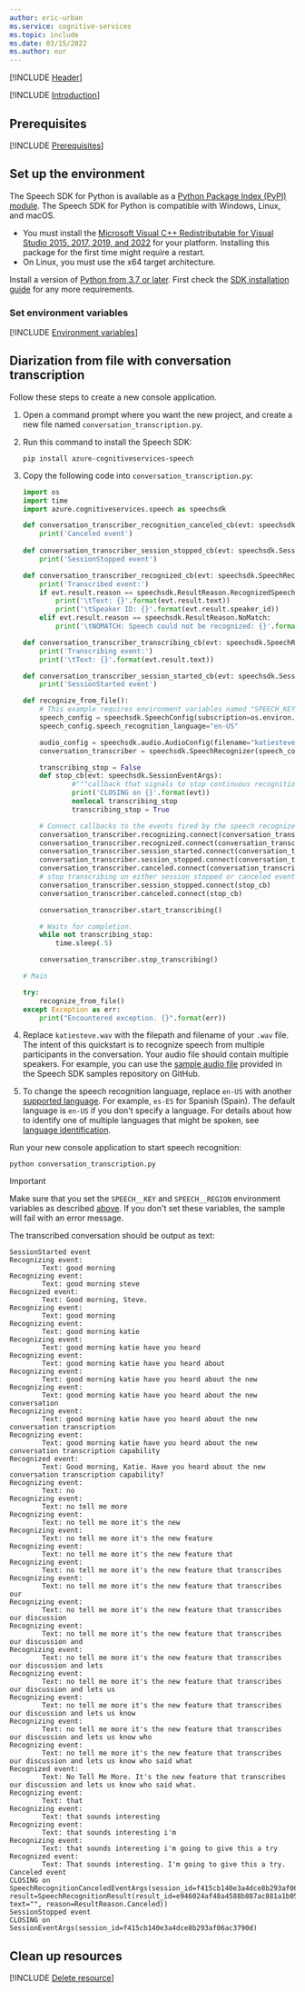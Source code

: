 ```yaml
---
author: eric-urban
ms.service: cognitive-services
ms.topic: include
ms.date: 03/15/2022
ms.author: eur
---
```


[!INCLUDE [Header](../../common/python.md)]

[!INCLUDE [Introduction](intro.md)]

## Prerequisites

[!INCLUDE [Prerequisites](../../common/azure-prerequisites.md)]

## Set up the environment

The Speech SDK for Python is available as a [Python Package Index (PyPI) module](https://pypi.org/project/azure-cognitiveservices-speech/). The Speech SDK for Python is compatible with Windows, Linux, and macOS. 
- You must install the [Microsoft Visual C++ Redistributable for Visual Studio 2015, 2017, 2019, and 2022](/cpp/windows/latest-supported-vc-redist?view=msvc-170&preserve-view=true) for your platform. Installing this package for the first time might require a restart.
- On Linux, you must use the x64 target architecture.

Install a version of [Python from 3.7 or later](https://www.python.org/downloads/). First check the [SDK installation guide](../../../quickstarts/setup-platform.md?pivots=programming-language-python) for any more requirements. 

### Set environment variables

[!INCLUDE [Environment variables](../../common/environment-variables.md)]

## Diarization from file with conversation transcription

Follow these steps to create a new console application.

1. Open a command prompt where you want the new project, and create a new file named `conversation_transcription.py`.
1. Run this command to install the Speech SDK:  
    ```console
    pip install azure-cognitiveservices-speech
    ```
1. Copy the following code into `conversation_transcription.py`: 

    ```Python
    import os
    import time
    import azure.cognitiveservices.speech as speechsdk

    def conversation_transcriber_recognition_canceled_cb(evt: speechsdk.SessionEventArgs):
        print('Canceled event')
        
    def conversation_transcriber_session_stopped_cb(evt: speechsdk.SessionEventArgs):
        print('SessionStopped event')

    def conversation_transcriber_recognized_cb(evt: speechsdk.SpeechRecognitionEventArgs):
        print('Transcribed event:')
        if evt.result.reason == speechsdk.ResultReason.RecognizedSpeech:
            print('\tText: {}'.format(evt.result.text))
            print('\tSpeaker ID: {}'.format(evt.result.speaker_id))
        elif evt.result.reason == speechsdk.ResultReason.NoMatch:
            print('\tNOMATCH: Speech could not be recognized: {}'.format(evt.result.no_match_details))

    def conversation_transcriber_transcribing_cb(evt: speechsdk.SpeechRecognitionEventArgs):
        print('Transcribing event:')
        print('\tText: {}'.format(evt.result.text))

    def conversation_transcriber_session_started_cb(evt: speechsdk.SessionEventArgs):
        print('SessionStarted event')

    def recognize_from_file():
        # This example requires environment variables named "SPEECH_KEY" and "SPEECH_REGION"
        speech_config = speechsdk.SpeechConfig(subscription=os.environ.get('SPEECH_KEY'), region=os.environ.get('SPEECH_REGION'))
        speech_config.speech_recognition_language="en-US"

        audio_config = speechsdk.audio.AudioConfig(filename="katiesteve.wav")
        conversation_transcriber = speechsdk.SpeechRecognizer(speech_config=speech_config, audio_config=audio_config)

        transcribing_stop = False
        def stop_cb(evt: speechsdk.SessionEventArgs):
                #"""callback that signals to stop continuous recognition upon receiving an event `evt`"""
                print('CLOSING on {}'.format(evt))
                nonlocal transcribing_stop
                transcribing_stop = True

        # Connect callbacks to the events fired by the speech recognizer
        conversation_transcriber.recognizing.connect(conversation_transcriber_transcribing_cb)
        conversation_transcriber.recognized.connect(conversation_transcriber_transcribed_cb)
        conversation_transcriber.session_started.connect(conversation_transcriber_session_started_cb)
        conversation_transcriber.session_stopped.connect(conversation_transcriber_session_stopped_cb)
        conversation_transcriber.canceled.connect(conversation_transcriber_recognition_canceled_cb)
        # stop transcribing on either session stopped or canceled events
        conversation_transcriber.session_stopped.connect(stop_cb)
        conversation_transcriber.canceled.connect(stop_cb)

        conversation_transcriber.start_transcribing()

        # Waits for completion.
        while not transcribing_stop:
            time.sleep(.5)

        conversation_transcriber.stop_transcribing()

    # Main
    
    try:
        recognize_from_file()
    except Exception as err:
        print("Encountered exception. {}".format(err))
    ```

1. Replace `katiesteve.wav` with the filepath and filename of your `.wav` file. The intent of this quickstart is to recognize speech from multiple participants in the conversation. Your audio file should contain multiple speakers. For example, you can use the [sample audio file](https://github.com/Azure-Samples/cognitive-services-speech-sdk/blob/master/quickstart/csharp/dotnet/conversation-transcription/helloworld/katiesteve.wav) provided in the Speech SDK samples repository on GitHub.
1. To change the speech recognition language, replace `en-US` with another [supported language](~/articles/cognitive-services/speech-service/supported-languages.md). For example, `es-ES` for Spanish (Spain). The default language is `en-US` if you don't specify a language. For details about how to identify one of multiple languages that might be spoken, see [language identification](~/articles/cognitive-services/speech-service/language-identification.md). 

Run your new console application to start speech recognition:

```console
python conversation_transcription.py
```

> [!IMPORTANT]
> Make sure that you set the `SPEECH__KEY` and `SPEECH__REGION` environment variables as described [above](#set-environment-variables). If you don't set these variables, the sample will fail with an error message.

The transcribed conversation should be output as text: 

```console
SessionStarted event
Recognizing event:
        Text: good morning
Recognizing event:
        Text: good morning steve
Recognized event:
        Text: Good morning, Steve.
Recognizing event:
        Text: good morning
Recognizing event:
        Text: good morning katie
Recognizing event:
        Text: good morning katie have you heard
Recognizing event:
        Text: good morning katie have you heard about
Recognizing event:
        Text: good morning katie have you heard about the new
Recognizing event:
        Text: good morning katie have you heard about the new conversation
Recognizing event:
        Text: good morning katie have you heard about the new conversation transcription
Recognizing event:
        Text: good morning katie have you heard about the new conversation transcription capability
Recognized event:
        Text: Good morning, Katie. Have you heard about the new conversation transcription capability?
Recognizing event:
        Text: no
Recognizing event:
        Text: no tell me more
Recognizing event:
        Text: no tell me more it's the new
Recognizing event:
        Text: no tell me more it's the new feature
Recognizing event:
        Text: no tell me more it's the new feature that
Recognizing event:
        Text: no tell me more it's the new feature that transcribes
Recognizing event:
        Text: no tell me more it's the new feature that transcribes our
Recognizing event:
        Text: no tell me more it's the new feature that transcribes our discussion
Recognizing event:
        Text: no tell me more it's the new feature that transcribes our discussion and
Recognizing event:
        Text: no tell me more it's the new feature that transcribes our discussion and lets
Recognizing event:
        Text: no tell me more it's the new feature that transcribes our discussion and lets us
Recognizing event:
        Text: no tell me more it's the new feature that transcribes our discussion and lets us know
Recognizing event:
        Text: no tell me more it's the new feature that transcribes our discussion and lets us know who
Recognizing event:
        Text: no tell me more it's the new feature that transcribes our discussion and lets us know who said what
Recognized event:
        Text: No Tell Me More. It's the new feature that transcribes our discussion and lets us know who said what.
Recognizing event:
        Text: that
Recognizing event:
        Text: that sounds interesting
Recognizing event:
        Text: that sounds interesting i'm
Recognizing event:
        Text: that sounds interesting i'm going to give this a try
Recognized event:
        Text: That sounds interesting. I'm going to give this a try.
Canceled event
CLOSING on SpeechRecognitionCanceledEventArgs(session_id=f415cb140e3a4dce8b293af06ac3790d, result=SpeechRecognitionResult(result_id=e946024af48a4588b887ac881a1b056a, text="", reason=ResultReason.Canceled))
SessionStopped event
CLOSING on SessionEventArgs(session_id=f415cb140e3a4dce8b293af06ac3790d)
```

## Clean up resources

[!INCLUDE [Delete resource](../../common/delete-resource.md)]
